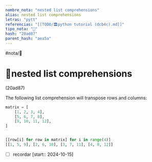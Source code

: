 ```yaml
---
nombre_nota: "nested list comprehensions"
alias: nested list comprehensions
letras: "pytt"
referencias: "[[TODO/🏛️python tutorial (dcb4c).md]]"
tipo_nota: "📑"
hash: "20ad87"
parent_hash: "aea5a"
---
```


#nota/📑

# 📑nested list comprehensions
<div class="hash">(20ad87)</div>


The following list comprehension will transpose rows and columns:

```python
matrix = [
    [1, 2, 3, 4],
    [5, 6, 7, 8],
    [9, 10, 11, 12],
]


[[row[i] for row in matrix] for i in range(4)]
[[1, 5, 9], [2, 6, 10], [3, 7, 11], [4, 8, 12]]
```






- [ ] recordar  [start:: 2024-10-15]